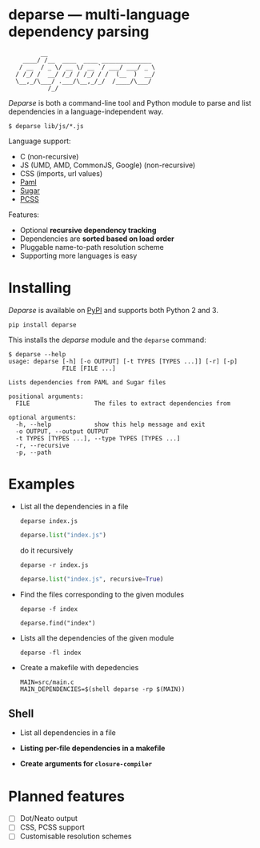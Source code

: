 deparse ― multi-language dependency parsing
===========================================

```
         __                              
    ____/ /__  ____  ____ ______________ 
   / __  / _ \/ __ \/ __ `/ ___/ ___/ _ \
  / /_/ /  __/ /_/ / /_/ / /  (__  )  __/
  \__,_/\___/ .___/\__,_/_/  /____/\___/ 
           /_/                           

```

*Deparse* is both a command-line tool and Python module to parse and list
dependencies in a language-independent way.

```shell
$ deparse lib/js/*.js
```

Language support:

- C (non-recursive)
- JS (UMD, AMD, CommonJS, Google) (non-recursive)
- CSS (imports, url values)
- [Paml](https://github.com/sebastien/paml)
- [Sugar](https://github.com/sebastien/sugar)
- [PCSS](https://github.com/sebastien/pythoniccss)

Features:

- Optional **recursive dependency tracking**
- Dependencies are **sorted based on load order**
- Pluggable name-to-path resolution scheme
- Supporting more languages is easy

Installing
==========

*Deparse* is available on [PyPI](https://pypi.python.org/pypi/deparse) and 
supports both Python 2 and 3.

```shell
pip install deparse
```

This installs the *deparse* module and the `deparse` command:

```shell
$ deparse --help
usage: deparse [-h] [-o OUTPUT] [-t TYPES [TYPES ...]] [-r] [-p]
               FILE [FILE ...]

Lists dependencies from PAML and Sugar files

positional arguments:
  FILE                  The files to extract dependencies from

optional arguments:
  -h, --help            show this help message and exit
  -o OUTPUT, --output OUTPUT
  -t TYPES [TYPES ...], --type TYPES [TYPES ...]
  -r, --recursive
  -p, --path
```

Examples
========


- List all the dependencies in a file

	```shell
	deparse index.js
	```

	```python
	deparse.list("index.js")
	```

	do it recursively

	```shell
	deparse -r index.js
	```

	```python
	deparse.list("index.js", recursive=True)
	```

- Find the files corresponding to the given modules

	```shell
	deparse -f index
	```

	```shell
	deparse.find("index")
	```

- Lists all the dependencies of the given module

	```shell
	deparse -fl index
	```

- Create a makefile with depedencies

	```make
	MAIN=src/main.c
	MAIN_DEPENDENCIES=$(shell deparse -rp $(MAIN))
	```

Shell
-----

- List all dependencies in a file


- **Listing per-file dependencies in a makefile**
- **Create arguments for `closure-compiler`**


Planned features
================

- [ ] Dot/Neato output
- [ ] CSS, PCSS support
- [ ] Customisable resolution schemes
